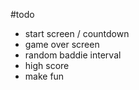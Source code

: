 #todo

- start screen / countdown
- game over screen
- random baddie interval
- high score
- make fun
